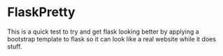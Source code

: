 # FlaskPretty

This is a quick test to try and get flask looking better by applying a bootstrap template to flask so it can look like a real website while it does stuff.